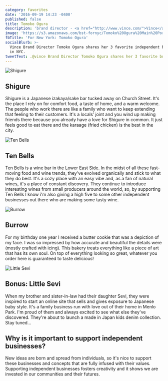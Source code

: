 ```yaml
---
category: favorites
date: '2016-09-19 14:23 -0400'
published: false
title: Tomoko Ogura
description: 'brand director - <a href="http://www.vince.com/">Vince</a>'
image: 'https://s3.amazonaws.com/bst-fornyc/Tomoko%20Ogura%20Main%20Portrait.jpg'
fbTitle: 'For New York: Tomoko Ogura'
socialBlurb: >-
  Vince Brand Director Tomoko Ogura shares her 3 favorite independent businesses
  in NYC.
tweetText: .@vince Brand Director Tomoko Ogura shares her 3 favorite businesses in NYC
---
```

![Shigure](https://s3.amazonaws.com/bst-fornyc/Tomoko%20Ogura%20Shigure.jpg)
## Shigure
Shigure is a Japanese izakaya/sake bar tucked away on Church Street. It's the place I rely on for comfort food, a taste of home, and a warm welcome. The people who work there are like a family who want to keep extending that feeling to their customers. It's a locals’ joint and you wind up making friends there because you already have a love for Shigure in common. It just feels good to eat there and the karaage (fried chicken) is the best in the city.

![Ten Bells](https://s3.amazonaws.com/bst-fornyc/Tomoko%20Ogura%20Ten%20Bells.jpg)
## Ten Bells
Ten Bells is a wine bar in the Lower East Side. In the midst of all these fast-moving food and wine trends, they've evolved organically and stick to what they do best. It's a cozy place with an easy vibe and, as a fan of natural wines, it's a place of constant discovery. They continue to introduce interesting wines from small producers around the world, so, by supporting Ten Bells I know i'm also giving a high five to some other independent businesses out there who are making some tasty wine.

![Burrow](https://s3.amazonaws.com/bst-fornyc/Tomoko%20Ogura%20Burrow.jpg)
## Burrow
For my birthday one year I received a butter cookie that was a depiction of my face. I was so impressed by how accurate and beautiful the details were (mostly crafted with icing). This bakery treats everything like a piece of art that has its own soul. On top of everything looking so great, whatever you order here is guaranteed to taste delicious!

![Little Sevi](https://s3.amazonaws.com/bst-fornyc/Tomoko%20Ogura%20Little%20Sevi.JPG)
## Bonus: Little Sevi
When my brother and sister-in-law had their daughter Sevi, they were inspired to start an online site that sells and gives exposure to
Japanese baby style. It's a family business run with love out of their home in Menlo Park. I'm proud of them and always excited to see what else they've discovered. They're about to launch a made in Japan kids denim collection. Stay tuned...

## Why is it important to support independent businesses?
New ideas are born and spread from individuals, so it's nice to support these businesses and concepts that are fully infused with their values. Supporting independent businesses fosters creativity and it shows we are invested in our communities and their futures.
